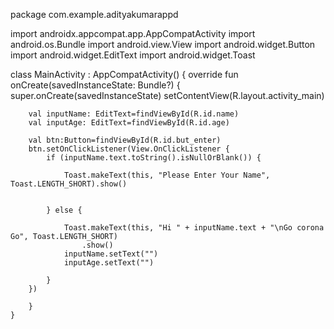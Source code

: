 package com.example.adityakumarappd

import androidx.appcompat.app.AppCompatActivity
import android.os.Bundle
import android.view.View
import android.widget.Button
import android.widget.EditText
import android.widget.Toast

class MainActivity : AppCompatActivity() {
    override fun onCreate(savedInstanceState: Bundle?) {
        super.onCreate(savedInstanceState)
        setContentView(R.layout.activity_main)

        val inputName: EditText=findViewById(R.id.name)
        val inputAge: EditText=findViewById(R.id.age)

        val btn:Button=findViewById(R.id.but_enter)
        btn.setOnClickListener(View.OnClickListener {
            if (inputName.text.toString().isNullOrBlank()) {

                Toast.makeText(this, "Please Enter Your Name", Toast.LENGTH_SHORT).show()


            } else {

                Toast.makeText(this, "Hi " + inputName.text + "\nGo corona Go", Toast.LENGTH_SHORT)
                    .show()
                inputName.setText("")
                inputAge.setText("")

            }
        })

        }
    }

